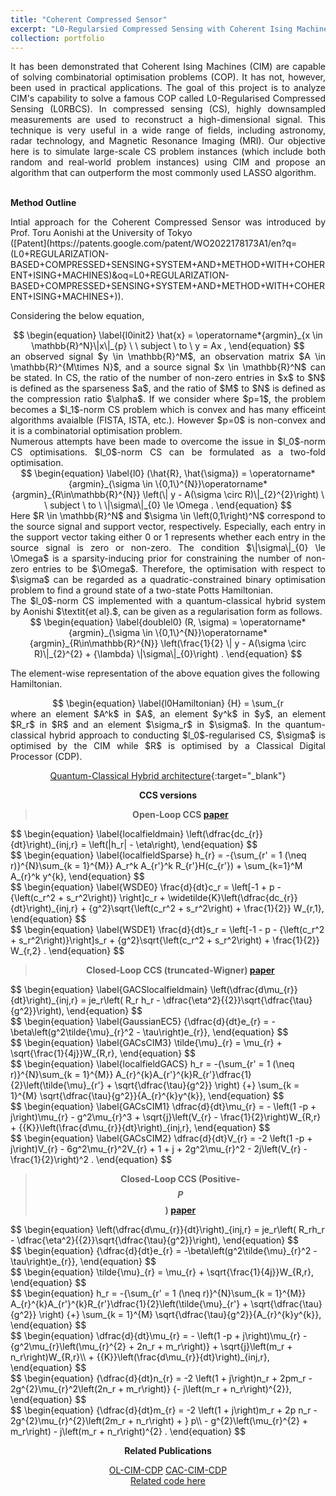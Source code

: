 ```yaml
---
title: "Coherent Compressed Sensor"
excerpt: "L0-Regularsied Compressed Sensing with Coherent Ising Machines"
collection: portfolio
---
```


<script
  src="https://cdn.mathjax.org/mathjax/latest/MathJax.js?config=TeX-AMS-MML_HTMLorMML"
  type="text/javascript">
</script>

<div style="text-align: justify"> It has been demonstrated that Coherent Ising Machines (CIM) are capable of solving combinatorial optimisation problems (COP). It has not, however, been used in practical applications. The goal of this project is to analyze CIM's capability to solve a famous COP called L0-Regularised Compressed Sensing (L0RBCS). In compressed sensing (CS), highly downsampled measurements are used to reconstruct a high-dimensional signal. This technique is very useful in a wide range of fields, including astronomy, radar technology, and Magnetic Resonance Imaging (MRI). Our objective here is to simulate large-scale CS problem instances (which include both random and real-world problem instances) using CIM and propose an algorithm that can outperform the most commonly used LASSO algorithm. </div><br>

**Method Outline**

<div style="text-align: justify"> 
Intial approach for the Coherent Compressed Sensor was introduced by Prof. Toru Aonishi at the University of Tokyo </div> ([Patent](https://patents.google.com/patent/WO2022178173A1/en?q=(L0+REGULARIZATION-BASED+COMPRESSED+SENSING+SYSTEM+AND+METHOD+WITH+COHERENT+ISING+MACHINES)&oq=L0+REGULARIZATION-BASED+COMPRESSED+SENSING+SYSTEM+AND+METHOD+WITH+COHERENT+ISING+MACHINES+)). 

Considering the below equation, <br>
<div style="text-align: center"> 
$$
        \begin{equation}
        \label{l0init2}
            \hat{x} = \operatorname*{argmin}_{x \in \mathbb{R}^N}\|x\|_{p} \ \ subject \ to \ y = Ax ,
        \end{equation}
$$
 </div>
 
<div style="text-align: justify"> 
an observed signal $y \in \mathbb{R}^M$, an observation matrix $A \in \mathbb{R}^{M\times N}$, and a source signal $x \in \mathbb{R}^N$ can be stated. In CS, the ratio of the number of non-zero entries in $x$ to $N$ is defined as the sparseness $a$, and the ratio of $M$ to $N$ is defined as the compression ratio $\alpha$. If we consider where $p=1$, the problem becomes a $l_1$-norm CS problem which is convex and has many efficeint algorithms avaialble (FISTA, ISTA, etc.). However $p=0$ is non-convex and it is a combinatorial optimisation problem.  </div> 

<div style="text-align: justify"> 
Numerous attempts have been made to overcome the issue in $l_0$-norm CS optimisations. $l_0$-norm CS can be formulated as a two-fold optimisation. </div> 

<div style="text-align: center"> 
$$
        \begin{equation}
        \label{l0}
            (\hat{R}, \hat{\sigma}) = \operatorname*{argmin}_{\sigma \in \{0,1\}^{N}}\operatorname*{argmin}_{R\in\mathbb{R}^{N}} \left(\| y - A(\sigma \circ R)\|_{2}^{2}\right) \ \ subject \ to \   \|\sigma\|_{0} \le \Omega .
        \end{equation}
$$
 </div>

<div style="text-align: justify"> 
Here $R \in \mathbb{R}^N$ and $\sigma \in \left(0,1\right)^N$ correspond to the source signal and support vector, respectively. 
Especially, each entry in the support vector taking either 0 or 1 represents whether each entry in the source signal is zero or non-zero. The condition $\|\sigma\|_{0} \le \Omega$ is a sparsity-inducing prior for constraining the number of non-zero entries to be $\Omega$. Therefore, the optimisation with respect to $\sigma$ can be regarded as a quadratic-constrained binary optimisation problem to find a ground state of a two-state Potts Hamiltonian.  </div> 

<div style="text-align: justify"> 
The $l_0$-norm CS implemented with a quantum-classical hybrid system by Aonishi $\textit{et al}.$, can be given as a regularisation form as follows.  </div> 

<div style="text-align: center"> 
$$
        \begin{equation}
        \label{doublel0}
            (R, \sigma) = \operatorname*{argmin}_{\sigma \in \{0,1\}^{N}}\operatorname*{argmin}_{R\in\mathbb{R}^{N}} \left(\frac{1}{2} \| y - A(\sigma \circ R)\|_{2}^{2} + {\lambda} \|\sigma\|_{0}\right) .
        \end{equation}
$$
 </div>

The element-wise representation of the above equation gives the following Hamiltonian.

<div style="text-align: center"> 
$$
        \begin{equation}
        \label{l0Hamiltonian}
            {H} = \sum_{r<r'}^{N}\sum_{k = 1}^{M} A_{r}^{k}A_{r'}^{k}R_{r}R_{r'}\sigma_{r}\sigma_{r'} - \sum_{r=1}^{N}\sum_{k =1}^{M} y^{k}A_{r}^{k}R_{r}\sigma_{r} + {\lambda} \sum_{r = 1}^{N} \sigma_r , 
        \end{equation}
$$
 </div>

<div style="text-align: justify"> 
where an element $A^k$ in $A$, an element $y^k$ in $y$, an element $R_r$ in $R$ and an element $\sigma_r$ in $\sigma$. In the quantum-classical hybrid approach to conducting $l_0$-regularised CS, $\sigma$ is optimised by the CIM while $R$ is optimised by a Classical Digital Processor (CDP). </div> 

<!-- <p>
    <img src="https://github.com/SuhiG/rasengan.github.io/blob/master/images/olccsarch.jpg" width="220" height="240" /> <br>
</p>  -->
<!-- [Quantum-Classical Hybrid architecture](https://content.cld.iop.org/journals/2058-9565/7/3/035013/revision2/qstac6f19f1_hr.jpg?Expires=1705317909&Signature=rto-DnVSk9VZHiPo0ZFiojqay-sagScRkQdGYwo9NOxN3cPrx2DKiRfOjT-7yvkTcDo9YKVVtvAjwbYTOncfaViZZ4XzODg905boCVWPLrqmwQp3jJ31f1UiwUsibKlzLZpnMwwM7ibKcpF5hM79Pjd63Jg36MhKP~GygUCCyyJUWRd1L0~QKq5F6uB2eN029BCwUsBv5dXGUCkHid6c~2rjNP~f6ldghJago1k2qeSxHcx7Qu4vSZtjPuD21cXpSmvs0x3LrT6mGhezD1N0T4G2NZ9A43QYZaBfcvSaWKonX7cqYJdmDx9qd6pDdDcGfDigCWDhpWrGydFOP-XAxQ__&Key-Pair-Id=KL1D8TIY3N7T8) <br> -->

[Quantum-Classical Hybrid architecture](https://content.cld.iop.org/journals/2058-9565/7/3/035013/revision2/qstac6f19f1_hr.jpg?Expires=1705317909&Signature=rto-DnVSk9VZHiPo0ZFiojqay-sagScRkQdGYwo9NOxN3cPrx2DKiRfOjT-7yvkTcDo9YKVVtvAjwbYTOncfaViZZ4XzODg905boCVWPLrqmwQp3jJ31f1UiwUsibKlzLZpnMwwM7ibKcpF5hM79Pjd63Jg36MhKP~GygUCCyyJUWRd1L0~QKq5F6uB2eN029BCwUsBv5dXGUCkHid6c~2rjNP~f6ldghJago1k2qeSxHcx7Qu4vSZtjPuD21cXpSmvs0x3LrT6mGhezD1N0T4G2NZ9A43QYZaBfcvSaWKonX7cqYJdmDx9qd6pDdDcGfDigCWDhpWrGydFOP-XAxQ__&Key-Pair-Id=KL1D8TIY3N7T8){:target="_blank"}

**CCS versions** <br>

> **Open-Loop CCS [paper](https://iopscience.iop.org/article/10.1088/2058-9565/ac6f19)**

<div style="text-align: left"> 
$$
        \begin{equation}
        \label{localfieldmain}
            \left(\dfrac{dc_{r}}{dt}\right)_{inj,r} = \left(|h_r| - \eta\right),
        \end{equation}
$$
 </div>
  
<div style="text-align: left"> 
$$
        \begin{equation}
        \label{localfieldSparse}
                h_{r} = -{\sum_{r' = 1 (\neq r)}^{N}\sum_{k = 1}^{M}} A_r^k A_{r'}^k R_{r'}H(c_{r'}) + \sum_{k=1}^M A_{r}^k y^{k},
        \end{equation}
$$
 </div>
 
<div style="text-align: left"> 
$$
        \begin{equation}
        \label{WSDE0}
                \frac{d}{dt}c_r = \left[-1 + p - {\left(c_r^2 + s_r^2\right)} \right]c_r + \widetilde{K}\left(\dfrac{dc_{r}}{dt}\right)_{inj,r} + {g^2}\sqrt{\left(c_r^2 + s_r^2\right) + \frac{1}{2}} W_{r,1},
        \end{equation}
$$
 </div>
 
<div style="text-align: left"> 
$$
        \begin{equation}
        \label{WSDE1}
                \frac{d}{dt}s_r = \left[-1 - p - {\left(c_r^2 + s_r^2\right)}\right]s_r + {g^2}\sqrt{\left(c_r^2 + s_r^2\right) + \frac{1}{2}} W_{r,2} .
        \end{equation}
$$
</div>
 

> **Closed-Loop CCS (truncated-Wigner) [paper](https://doi.org/10.1038/s41598-023-43364-8)**

<div style="text-align: left"> 
$$
        \begin{equation}
        \label{GACSlocalfieldmain}
            \left(\dfrac{d\mu_{r}}{dt}\right)_{inj,r} = je_r\left( R_r h_r - \dfrac{\eta^2}{{2}}\sqrt{\dfrac{\tau}{g^2}}\right),
        \end{equation}
$$
 </div>
 
<div style="text-align: left"> 
$$
        \begin{equation}
        \label{GaussianEC5}
                {\dfrac{d}{dt}e_{r} = -\beta\left(g^2\tilde{\mu}_{r}^2 - \tau\right)e_{r}},
        \end{equation}
$$
 </div>
 
<div style="text-align: left"> 
$$
        \begin{equation}
        \label{GACsCIM3}
                \tilde{\mu}_{r} = \mu_{r} + \sqrt{\frac{1}{4j}}W_{R,r},
        \end{equation}
$$
 </div>

<div style="text-align: left"> 
$$ 
        \begin{equation}
        \label{localfieldGACS}
            h_r = -{\sum_{r' = 1 (\neq r)}^{N}\sum_{k = 1}^{M}} A_{r}^{k}A_{r'}^{k}R_{r'}\dfrac{1}{2}\left(\tilde{\mu}_{r'} + \sqrt{\dfrac{\tau}{g^2}} \right) {+} \sum_{k = 1}^{M} \sqrt{\dfrac{\tau}{g^2}}{A_{r}^{k}y^{k}},
        \end{equation}
$$
 </div>
 
 <div style="text-align: left"> 
$$
        \begin{equation}
        \label{GACsCIM1}
                \dfrac{d}{dt}\mu_{r} = - \left(1 -p + j\right)\mu_{r} - g^2\mu_{r}^3 + \sqrt{j}\left(V_{r} - \frac{1}{2}\right)W_{R,r} + {{K}}\left(\frac{d\mu_{r}}{dt}\right)_{inj,r},
        \end{equation}
$$
 </div>
 
 <div style="text-align: left"> 
$$
        \begin{equation}
        \label{GACsCIM2}
                \dfrac{d}{dt}V_{r} = -2 \left(1 -p + j\right)V_{r} - 6g^2\mu_{r}^2V_{r} + 1 + j + 2g^2\mu_{r}^2 - 2j\left(V_{r} -\frac{1}{2}\right)^2 .
        \end{equation}
$$
 </div>
 

> **Closed-Loop CCS (Positive-$$\textit{P}$$) [paper](https://doi.org/10.1038/s41598-023-43364-8)**

<div style="text-align: left"> 
$$
        \begin{equation}
            \left(\dfrac{d\mu_{r}}{dt}\right)_{inj,r} = je_r\left( R_rh_r - \dfrac{\eta^2}{{2}}\sqrt{\dfrac{\tau}{g^2}}\right),
        \end{equation}
$$
 </div>

<div style="text-align: left"> 
$$
        \begin{equation}
                {\dfrac{d}{dt}e_{r} = -\beta\left(g^2\tilde{\mu}_{r}^2 - \tau\right)e_{r}},
        \end{equation}
$$
 </div>
 
<div style="text-align: left"> 
$$
        \begin{equation}
                \tilde{\mu}_{r} = \mu_{r} + \sqrt{\frac{1}{4j}}W_{R,r},
        \end{equation}
$$
 </div>
 
<div style="text-align: left"> 
$$
        \begin{equation}
            h_r = -{\sum_{r' = 1 (\neq r)}^{N}\sum_{k = 1}^{M}} A_{r}^{k}A_{r'}^{k}R_{r'}\dfrac{1}{2}\left(\tilde{\mu}_{r'} + \sqrt{\dfrac{\tau}{g^2}} \right) {+} \sum_{k = 1}^{M} \sqrt{\dfrac{\tau}{g^2}}{A_{r}^{k}y^{k}},
        \end{equation}
$$
 </div>
  
<div style="text-align: left"> 
$$
        \begin{equation}
                \dfrac{d}{dt}\mu_{r} = - \left(1 -p + j\right)\mu_{r} - {g^2\mu_{r}\left(\mu_{r}^{2} + 2n_r + m_r\right)} + \sqrt{j}\left(m_r + n_r\right)W_{R,r}\\ + {{K}}\left(\frac{d\mu_{r}}{dt}\right)_{inj,r},
        \end{equation}
$$
 </div>
  
<div style="text-align: left"> 
$$
        \begin{equation}
                {\dfrac{d}{dt}n_{r} = -2 \left(1 + j\right)n_r + 2pm_r - 2g^{2}\mu_{r}^2\left(2n_r + m_r\right)} {- j\left(m_r + n_r\right)^{2}},
        \end{equation}
$$
 </div>
 
<div style="text-align: left"> 
$$ 
        \begin{equation}
                {\dfrac{d}{dt}m_{r} = -2 \left(1 + j\right)m_r + 2p n_r - 2g^{2}\mu_{r}^{2}\left(2m_r + n_r\right) + } p\\ -  g^{2}\left(\mu_{r}^{2} + m_r\right) - j\left(m_r + n_r\right)^{2} .
        \end{equation}
$$
 </div>

**Related Publications** <br>

[OL-CIM-CDP](https://iopscience.iop.org/article/10.1088/2058-9565/ac6f19) [CAC-CIM-CDP](https://doi.org/10.1038/s41598-023-43364-8)<br>
[Related code here](/404.html)

<!-- <img src="/images/gacs_Figure_6.png" alt="gacs" style="height: 500px; width:300px;"/> -->